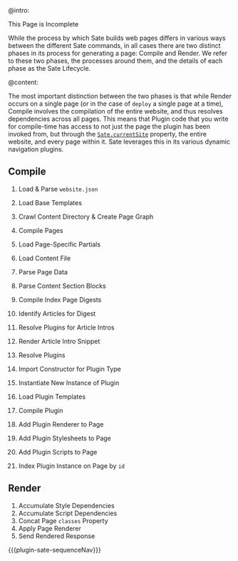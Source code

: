 
@intro: 

<p class="todo">This Page is Incomplete</p>

While the process by which Sate builds web pages differs in various ways between the different Sate commands, in all cases there are two distinct phases in its process for generating a page: Compile and Render. We refer to these two phases, the processes around them, and the details of each phase as the Sate Lifecycle.

@content:

The most important distinction between the two phases is that while Render occurs on a single page (or in the case of `deploy` a single page at a time), Compile involves the compilation of the entire website, and thus resolves dependencies across all pages. This means that Plugin code that you write for compile-time has access to not just the page the plugin has been invoked from, but through the [`Sate.currentSite`](/sate-apis/types/sate#currentSite) property, the entire website, and every page within it. Sate leverages this in its various dynamic navigation plugins. 

## Compile

 1. Load & Parse `website.json`
 1. Load Base Templates
 1. Crawl Content Directory & Create Page Graph
 1. Compile Pages

   1. Load Page-Specific Partials
   1. Load Content File
   1. Parse Page Data
   1. Parse Content Section Blocks

 1. Compile Index Page Digests

   1. Identify Articles for Digest
   1. Resolve Plugins for Article Intros
   1. Render Article Intro Snippet

 1. Resolve Plugins
 
   1. Import Constructor for Plugin Type
   1. Instantiate New Instance of Plugin
   1. Load Plugin Templates
   1. Compile Plugin
   1. Add Plugin Renderer to Page
   1. Add Plugin Stylesheets to Page
   1. Add Plugin Scripts to Page
   1. Index Plugin Instance on Page by `id`
    
## Render

 1. Accumulate Style Dependencies
 1. Accumulate Script Dependencies
 1. Concat Page `classes` Property
 1. Apply Page Renderer
 1. Send Rendered Response




{{{plugin-sate-sequenceNav}}}
